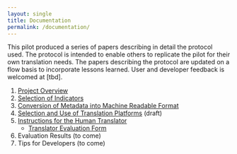 ```yaml
---
layout: single
title: Documentation
permalink: /documentation/
---
```

This pilot produced a series of papers describing in detail the protocol used. The protocol is intended to enable others to replicate the pilot for their own translation needs. The papers describing the protocol are updated on a flow basis to incorporate lessons learned. User and developer feedback is welcomed at [tbd].

1. [Project Overview](https://docs.google.com/document/d/11zCfKi93KjMZSlEg4uvjMjz1cYkwLbx7ouxqpBZDhW4)
2. [Selection of Indicators](https://docs.google.com/document/d/1WiabxX2BrsLaU2bF_l5YzNpZvKYn7rn-2qLKB98XTpo)
3. [Conversion of Metadata into Machine Readable Format](https://docs.google.com/document/d/1wZ5YzN6EU4B4fqkHBEVb6hYDukbOFQiNeCenv60cagU)
4. [Selection and Use of Translation Platforms](https://docs.google.com/document/d/13d6YQhPV3h2Yf_7oKVz4qQE_uQmiyRifx6MmbROlC2o) (draft)
5. [Instructions for the Human Translator](https://docs.google.com/document/d/1ijRyXn1psBiWNJTlvM2Ti_i_spXkGkYJZaCeaf3xGis)
    * [Translator Evaluation Form](https://docs.google.com/spreadsheets/d/1GVg4AKroK77fvNHXTuuXg3qI3xzaWAIg9bBGrcWBOW4)
6. Evaluation Results (to come)
7. Tips for Developers (to come)
